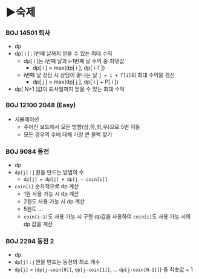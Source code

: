 # ▶숙제

### BOJ 14501 퇴사
- dp
- dp[ i ] : i번째 날까지 얻을 수 있는 최대 수익
  - dp[ i ]는 i번째 날과 i-1번째 날 수익 중 최댓값
    - dp[ i ] = max(dp[ i ], dp[ i-1 ])
  - i번째 날 상담 시 상담이 끝나는 날 `j = i + T[i]`의 최대 수익을 갱신
    - dp[ j ] = max(dp[ j ], dp[ i ] + P[ i ])
- dp[ N+1 ]값이 퇴사일까지 얻을 수 있는 최대 수익

### BOJ 12100 2048 (Easy)
- 시뮬레이션
  - 주어진 보드에서 모든 방향(상,하,좌,우)으로 5번 이동
  - 모든 경우의 수에 대해 가장 큰 블럭 찾기

### BOJ 9084 동전
- dp
- `dp[j]` : j 원을 만드는 방법의 수
  - `dp[j] = dp[j] + dp[j - coin[i]]`
- `coin[i]` 순차적으로 dp 계산
  - 1원 사용 가능 시 dp 계산
  - 2원도 사용 가능 시 dp 계산
  - 5원도 ...
  - `coin[i-1]`도 사용 가능 시 구한 dp값을 사용하여 `coin[i]`도 사용 가능 시의 dp 값을 계산

### BOJ 2294 동전 2
- dp
- `dp[j]` : j 원을 만드는 동전의 최소 개수
- `dp[j]` = (`dp[j-coin[0]]`, `dp[j-coin[1]]`, ... `dp[j-coin[N-1]]`) 중 최솟값 + 1

###

###

###

###
